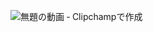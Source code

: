 ![無題の動画 ‐ Clipchampで作成](https://github.com/user-attachments/assets/2bfc65df-7b32-4ade-b7a8-1e844273d683)
